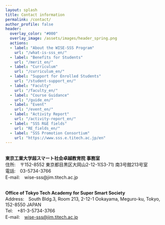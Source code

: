 ```yaml
---
layout: splash
title: Contact information
permalink: /contact/
author_profile: false
header:
  overlay_color: "#000"
  overlay_image: /assets/images/header_spring.png
  actions:
  - label: "About the WISE-SSS Program"
    url: "/what-is-sss_en/"
  - label: "Benefits for Students"
    url: "/merit_en/"
  - label: "Curriculum"
    url: "/curriculum_en/"
  - label: "Support for Enrolled Students"
    url: "/student-support_en/"
  - label: "Faculty"
    url: "/faculty_en/"
  - label: "Course Guidance"
    url: "/guide_en/"
  - label: "Event"
    url: "/event_en/"
  - label: "Activity Report"
    url: "/activity-report_en/"
  - label: "SSS R&E fields"
    url: "RE_fields_en/"
  - label: "SSS Promotion Consortium"
    url: "https://www.sss.e.titech.ac.jp/en"
---
```

<br>
<B>東京工業大学超スマート社会卓越教育院 事務室</B><br>
住所:　〒152-8552 東京都目黒区大岡山2-12-1(S3-71) 南3号館213号室<br>
電話:　03-5734-3766<br>
E-mail:　wise-sss@jim.titech.ac.jp<br><br>

<B>Office of Tokyo Tech Academy for Super Smart Society</B><br>
Address:　South Bldg.3, Room 213, 2-12-1 Ookayama, Meguro-ku, Tokyo, 152-8550 JAPAN<br>
Tel:　+81-3-5734-3766<br>
E-mail:　wise-sss@jim.titech.ac.jp
